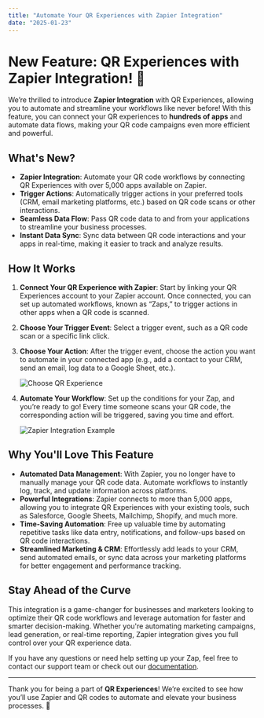 ```yaml
---
title: "Automate Your QR Experiences with Zapier Integration"
date: "2025-01-23"
---
```


# New Feature: QR Experiences with Zapier Integration! 🎉

We’re thrilled to introduce **Zapier Integration** with QR Experiences, allowing you to automate and streamline your workflows like never before! With this feature, you can connect your QR experiences to **hundreds of apps** and automate data flows, making your QR code campaigns even more efficient and powerful.

## What's New?

- **Zapier Integration**: Automate your QR code workflows by connecting QR Experiences with over 5,000 apps available on Zapier.
- **Trigger Actions**: Automatically trigger actions in your preferred tools (CRM, email marketing platforms, etc.) based on QR code scans or other interactions.
- **Seamless Data Flow**: Pass QR code data to and from your applications to streamline your business processes.
- **Instant Data Sync**: Sync data between QR code interactions and your apps in real-time, making it easier to track and analyze results.

## How It Works

1. **Connect Your QR Experience with Zapier**: Start by linking your QR Experiences account to your Zapier account. Once connected, you can set up automated workflows, known as “Zaps,” to trigger actions in other apps when a QR code is scanned.
2. **Choose Your Trigger Event**: Select a trigger event, such as a QR code scan or a specific link click.
3. **Choose Your Action**: After the trigger event, choose the action you want to automate in your connected app (e.g., add a contact to your CRM, send an email, log data to a Google Sheet, etc.).
   
   ![Choose QR Experience](https://qrexperiences.com/choose.png)

4. **Automate Your Workflow**: Set up the conditions for your Zap, and you’re ready to go! Every time someone scans your QR code, the corresponding action will be triggered, saving you time and effort.

   ![Zapier Integration Example](https://qrexperiences.com/zapier.png)

## Why You'll Love This Feature

- **Automated Data Management**: With Zapier, you no longer have to manually manage your QR code data. Automate workflows to instantly log, track, and update information across platforms.
- **Powerful Integrations**: Zapier connects to more than 5,000 apps, allowing you to integrate QR Experiences with your existing tools, such as Salesforce, Google Sheets, Mailchimp, Shopify, and much more.
- **Time-Saving Automation**: Free up valuable time by automating repetitive tasks like data entry, notifications, and follow-ups based on QR code interactions.
- **Streamlined Marketing & CRM**: Effortlessly add leads to your CRM, send automated emails, or sync data across your marketing platforms for better engagement and performance tracking.

## Stay Ahead of the Curve

This integration is a game-changer for businesses and marketers looking to optimize their QR code workflows and leverage automation for faster and smarter decision-making. Whether you're automating marketing campaigns, lead generation, or real-time reporting, Zapier integration gives you full control over your QR experience data.

If you have any questions or need help setting up your Zap, feel free to contact our support team or check out our [documentation](#).

---

Thank you for being a part of **QR Experiences**! We’re excited to see how you’ll use Zapier and QR codes to automate and elevate your business processes. 🚀
